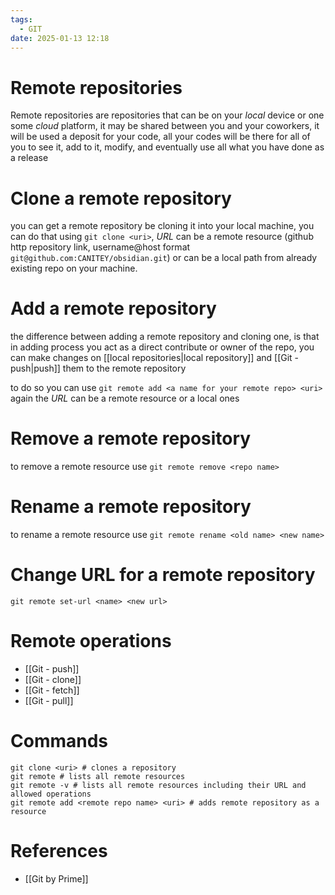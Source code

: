 ```yaml
---
tags:
  - GIT
date: 2025-01-13 12:18
---
```

# Remote repositories
Remote repositories are repositories that can be on your *local* device or one some *cloud* platform, it may be shared between you and your coworkers, it will be used a deposit for your code, all your codes will be there for all of you to see it, add to it, modify, and eventually use all what you have done as a release


# Clone a remote repository
you can get a remote repository be cloning it into your local machine, you can do that using `git clone <uri>`, *URL* can be a remote resource (github http repository link, username@host format `git@github.com:CANITEY/obsidian.git`) or can be a local path from already existing repo on your machine.

# Add a remote repository
the difference between adding a remote repository and cloning one, is that in adding process you act as a direct contribute or owner of the repo, you can make changes on [[local repositories|local repository]] and [[Git - push|push]] them to the remote repository

to do so you can use `git remote add <a name for your remote repo> <uri>` again the *URL* can be a remote resource or a local ones

# Remove a remote repository 
to remove a remote resource use `git remote remove <repo name>`

# Rename a remote repository
to rename a remote resource use `git remote rename <old name> <new name>`

# Change URL for a remote repository
`git remote set-url <name> <new url>`


# Remote operations
- [[Git - push]]
- [[Git - clone]]
- [[Git - fetch]]
- [[Git - pull]]

# Commands
```
git clone <uri> # clones a repository
git remote # lists all remote resources
git remote -v # lists all remote resources including their URL and allowed operations
git remote add <remote repo name> <uri> # adds remote repository as a resource
```

# References
- [[Git by Prime]]

